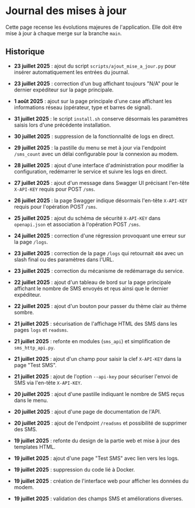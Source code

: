 # Journal des mises à jour

Cette page recense les évolutions majeures de l'application. Elle doit être mise à jour à chaque merge sur la branche `main`.

## Historique
- **23 juillet 2025** : ajout du script `scripts/ajout_mise_a_jour.py` pour insérer automatiquement les entrées du journal.
- **23 juillet 2025** : correction d'un bug affichant toujours "N/A" pour le dernier expéditeur sur la page principale.

- **1 août 2025** : ajout sur la page principale d'une case affichant les informations réseau (opérateur, type et barres de signal).
- **31 juillet 2025** : le script `install.sh` conserve désormais les paramètres
  saisis lors d'une précédente installation.
- **30 juillet 2025** : suppression de la fonctionnalité de logs en direct.

- **29 juillet 2025** : la pastille du menu se met à jour via l'endpoint `/sms_count` avec un délai configurable pour la connexion au modem.
- **28 juillet 2025** : ajout d'une interface d'administration pour modifier la configuration, redémarrer le service et suivre les logs en direct.

- **27 juillet 2025** : ajout d'un message dans Swagger UI précisant l'en-tête `X-API-KEY` requis pour POST `/sms`.
- **26 juillet 2025** : la page Swagger indique désormais l'en-tête `X-API-KEY` requis pour l'opération POST `/sms`.
- **25 juillet 2025** : ajout du schéma de sécurité `X-API-KEY` dans `openapi.json` et association à l'opération POST `/sms`.
- **24 juillet 2025** : correction d'une régression provoquant une erreur sur la page `/logs`.
- **23 juillet 2025** : correction de la page `/logs` qui retournait `404` avec un slash final ou des paramètres dans l'URL.
- **23 juillet 2025** : correction du mécanisme de redémarrage du service.
- **22 juillet 2025** : ajout d'un tableau de bord sur la page principale affichant le nombre de SMS envoyés et rȩus ainsi que le dernier expéditeur.
- **22 juillet 2025** : ajout d'un bouton pour passer du thème clair au thème sombre.
- **21 juillet 2025** : sécurisation de l'affichage HTML des SMS dans les pages `logs` et `readsms`.
- **21 juillet 2025** : refonte en modules (`sms_api`) et simplification de `sms_http_api.py`.
- **21 juillet 2025** : ajout d'un champ pour saisir la clef `X-API-KEY` dans la page "Test SMS".
- **21 juillet 2025** : ajout de l'option `--api-key` pour sécuriser l'envoi de SMS via l'en-tête `X-API-KEY`.
- **20 juillet 2025** : ajout d'une pastille indiquant le nombre de SMS reçus dans le menu.
- **20 juillet 2025** : ajout d'une page de documentation de l'API.
- **20 juillet 2025** : ajout de l'endpoint `/readsms` et possibilité de supprimer des SMS.
- **19 juillet 2025** : refonte du design de la partie web et mise à jour des templates HTML.
- **19 juillet 2025** : ajout d'une page "Test SMS" avec lien vers les logs.
- **19 juillet 2025** : suppression du code lié à Docker.
- **19 juillet 2025** : création de l'interface web pour afficher les données du modem.
- **19 juillet 2025** : validation des champs SMS et améliorations diverses.
